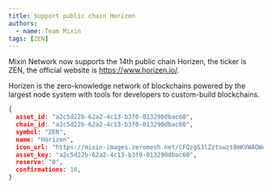 ```yaml
---
title: Support public chain Horizen
authors:  
  - name: Team Mixin
tags: [ZEN]
---
```


Mixin Network now supports the 14th public chain Horizen, the ticker is ZEN, the official website is <https://www.horizen.io/>.

Horizen is the zero-knowledge network of blockchains powered by the largest node system with tools for developers to custom-build blockchains.



```json
{
  asset_id: "a2c5d22b-62a2-4c13-b3f0-013290dbac60",
  chain_id: "a2c5d22b-62a2-4c13-b3f0-013290dbac60",
  symbol: "ZEN",
  name: "Horizen",
  icon_url: "https://mixin-images.zeromesh.net/CFQzgS3lZztswzt8mKVWAOWAJDhlQQw2gQZN4_-2bRAzRivObDq-KOdjGIv_vcY6FGJLFlFxN4vSrFb7t0uxsQ=s128";;,
  asset_key: "a2c5d22b-62a2-4c13-b3f0-013290dbac60",
  reserve: "0",
  confirmations: 16,
}
```
